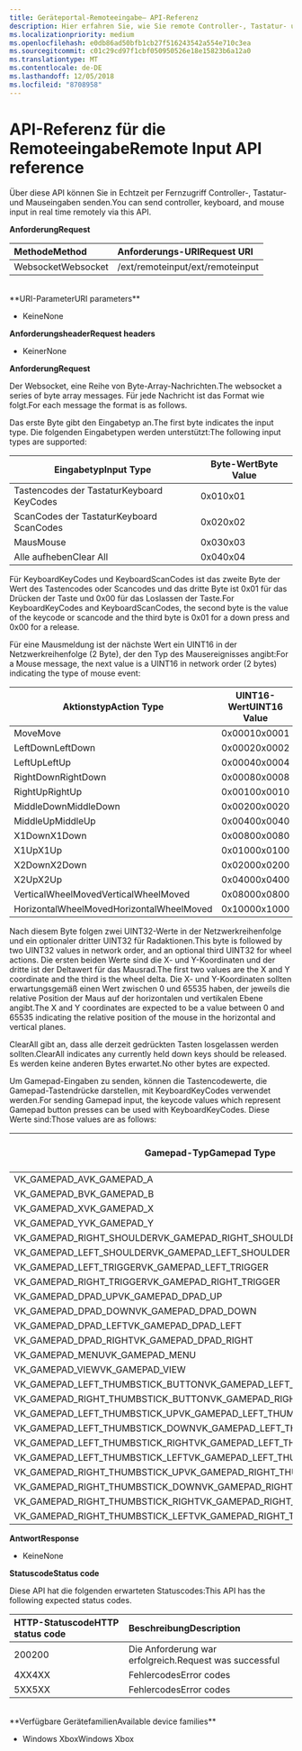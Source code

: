 ```yaml
---
title: Geräteportal-Remoteeingabe– API-Referenz
description: Hier erfahren Sie, wie Sie remote Controller-, Tastatur- und Mauseingaben auf einer Xbox senden.
ms.localizationpriority: medium
ms.openlocfilehash: e0db86ad50bfb1cb27f516243542a554e710c3ea
ms.sourcegitcommit: c01c29cd97f1cbf050950526e18e15823b6a12a0
ms.translationtype: MT
ms.contentlocale: de-DE
ms.lasthandoff: 12/05/2018
ms.locfileid: "8708958"
---
```

# <a name="remote-input-api-reference"></a><span data-ttu-id="d061f-103">API-Referenz für die Remoteeingabe</span><span class="sxs-lookup"><span data-stu-id="d061f-103">Remote Input API reference</span></span>   
<span data-ttu-id="d061f-104">Über diese API können Sie in Echtzeit per Fernzugriff Controller-, Tastatur- und Mauseingaben senden.</span><span class="sxs-lookup"><span data-stu-id="d061f-104">You can send controller, keyboard, and mouse input in real time remotely via this API.</span></span>

**<span data-ttu-id="d061f-105">Anforderung</span><span class="sxs-lookup"><span data-stu-id="d061f-105">Request</span></span>**

<span data-ttu-id="d061f-106">Methode</span><span class="sxs-lookup"><span data-stu-id="d061f-106">Method</span></span>      | <span data-ttu-id="d061f-107">Anforderungs-URI</span><span class="sxs-lookup"><span data-stu-id="d061f-107">Request URI</span></span>
:------     | :-----
<span data-ttu-id="d061f-108">Websocket</span><span class="sxs-lookup"><span data-stu-id="d061f-108">Websocket</span></span> | <span data-ttu-id="d061f-109">/ext/remoteinput</span><span class="sxs-lookup"><span data-stu-id="d061f-109">/ext/remoteinput</span></span>
<br />
**<span data-ttu-id="d061f-110">URI-Parameter</span><span class="sxs-lookup"><span data-stu-id="d061f-110">URI parameters</span></span>**

- <span data-ttu-id="d061f-111">Keine</span><span class="sxs-lookup"><span data-stu-id="d061f-111">None</span></span>

**<span data-ttu-id="d061f-112">Anforderungsheader</span><span class="sxs-lookup"><span data-stu-id="d061f-112">Request headers</span></span>**

- <span data-ttu-id="d061f-113">Keiner</span><span class="sxs-lookup"><span data-stu-id="d061f-113">None</span></span>

**<span data-ttu-id="d061f-114">Anforderung</span><span class="sxs-lookup"><span data-stu-id="d061f-114">Request</span></span>**

<span data-ttu-id="d061f-115">Der Websocket, eine Reihe von Byte-Array-Nachrichten.</span><span class="sxs-lookup"><span data-stu-id="d061f-115">The websocket a series of byte array messages.</span></span> <span data-ttu-id="d061f-116">Für jede Nachricht ist das Format wie folgt.</span><span class="sxs-lookup"><span data-stu-id="d061f-116">For each message the format is as follows.</span></span>

<span data-ttu-id="d061f-117">Das erste Byte gibt den Eingabetyp an.</span><span class="sxs-lookup"><span data-stu-id="d061f-117">The first byte indicates the input type.</span></span> <span data-ttu-id="d061f-118">Die folgenden Eingabetypen werden unterstützt:</span><span class="sxs-lookup"><span data-stu-id="d061f-118">The following input types are supported:</span></span>

| <span data-ttu-id="d061f-119">Eingabetyp</span><span class="sxs-lookup"><span data-stu-id="d061f-119">Input Type</span></span>        | <span data-ttu-id="d061f-120">Byte-Wert</span><span class="sxs-lookup"><span data-stu-id="d061f-120">Byte Value</span></span> |
|------------|-------------|
<span data-ttu-id="d061f-121">Tastencodes der Tastatur</span><span class="sxs-lookup"><span data-stu-id="d061f-121">Keyboard KeyCodes</span></span> | <span data-ttu-id="d061f-122">0x01</span><span class="sxs-lookup"><span data-stu-id="d061f-122">0x01</span></span>
<span data-ttu-id="d061f-123">ScanCodes der Tastatur</span><span class="sxs-lookup"><span data-stu-id="d061f-123">Keyboard ScanCodes</span></span> | <span data-ttu-id="d061f-124">0x02</span><span class="sxs-lookup"><span data-stu-id="d061f-124">0x02</span></span>
<span data-ttu-id="d061f-125">Maus</span><span class="sxs-lookup"><span data-stu-id="d061f-125">Mouse</span></span> | <span data-ttu-id="d061f-126">0x03</span><span class="sxs-lookup"><span data-stu-id="d061f-126">0x03</span></span>
<span data-ttu-id="d061f-127">Alle aufheben</span><span class="sxs-lookup"><span data-stu-id="d061f-127">Clear All</span></span> | <span data-ttu-id="d061f-128">0x04</span><span class="sxs-lookup"><span data-stu-id="d061f-128">0x04</span></span>

<span data-ttu-id="d061f-129">Für KeyboardKeyCodes und KeyboardScanCodes ist das zweite Byte der Wert des Tastencodes oder Scancodes und das dritte Byte ist 0x01 für das Drücken der Taste und 0x00 für das Loslassen der Taste.</span><span class="sxs-lookup"><span data-stu-id="d061f-129">For KeyboardKeyCodes and KeyboardScanCodes, the second byte is the value of the keycode or scancode and the third byte is 0x01 for a down press and 0x00 for a release.</span></span>

<span data-ttu-id="d061f-130">Für eine Mausmeldung ist der nächste Wert ein UINT16 in der Netzwerkreihenfolge (2 Byte), der den Typ des Mausereignisses angibt:</span><span class="sxs-lookup"><span data-stu-id="d061f-130">For a Mouse message, the next value is a UINT16 in network order (2 bytes) indicating the type of mouse event:</span></span>

| <span data-ttu-id="d061f-131">Aktionstyp</span><span class="sxs-lookup"><span data-stu-id="d061f-131">Action Type</span></span>        | <span data-ttu-id="d061f-132">UINT16-Wert</span><span class="sxs-lookup"><span data-stu-id="d061f-132">UINT16 Value</span></span> |
|------------|-------------|
<span data-ttu-id="d061f-133">Move</span><span class="sxs-lookup"><span data-stu-id="d061f-133">Move</span></span> | <span data-ttu-id="d061f-134">0x0001</span><span class="sxs-lookup"><span data-stu-id="d061f-134">0x0001</span></span>
<span data-ttu-id="d061f-135">LeftDown</span><span class="sxs-lookup"><span data-stu-id="d061f-135">LeftDown</span></span> | <span data-ttu-id="d061f-136">0x0002</span><span class="sxs-lookup"><span data-stu-id="d061f-136">0x0002</span></span>
<span data-ttu-id="d061f-137">LeftUp</span><span class="sxs-lookup"><span data-stu-id="d061f-137">LeftUp</span></span> | <span data-ttu-id="d061f-138">0x0004</span><span class="sxs-lookup"><span data-stu-id="d061f-138">0x0004</span></span>
<span data-ttu-id="d061f-139">RightDown</span><span class="sxs-lookup"><span data-stu-id="d061f-139">RightDown</span></span> | <span data-ttu-id="d061f-140">0x0008</span><span class="sxs-lookup"><span data-stu-id="d061f-140">0x0008</span></span>
<span data-ttu-id="d061f-141">RightUp</span><span class="sxs-lookup"><span data-stu-id="d061f-141">RightUp</span></span> | <span data-ttu-id="d061f-142">0x0010</span><span class="sxs-lookup"><span data-stu-id="d061f-142">0x0010</span></span>
<span data-ttu-id="d061f-143">MiddleDown</span><span class="sxs-lookup"><span data-stu-id="d061f-143">MiddleDown</span></span> | <span data-ttu-id="d061f-144">0x0020</span><span class="sxs-lookup"><span data-stu-id="d061f-144">0x0020</span></span>
<span data-ttu-id="d061f-145">MiddleUp</span><span class="sxs-lookup"><span data-stu-id="d061f-145">MiddleUp</span></span> | <span data-ttu-id="d061f-146">0x0040</span><span class="sxs-lookup"><span data-stu-id="d061f-146">0x0040</span></span>
<span data-ttu-id="d061f-147">X1Down</span><span class="sxs-lookup"><span data-stu-id="d061f-147">X1Down</span></span> | <span data-ttu-id="d061f-148">0x0080</span><span class="sxs-lookup"><span data-stu-id="d061f-148">0x0080</span></span>
<span data-ttu-id="d061f-149">X1Up</span><span class="sxs-lookup"><span data-stu-id="d061f-149">X1Up</span></span> | <span data-ttu-id="d061f-150">0x0100</span><span class="sxs-lookup"><span data-stu-id="d061f-150">0x0100</span></span>
<span data-ttu-id="d061f-151">X2Down</span><span class="sxs-lookup"><span data-stu-id="d061f-151">X2Down</span></span> | <span data-ttu-id="d061f-152">0x0200</span><span class="sxs-lookup"><span data-stu-id="d061f-152">0x0200</span></span>
<span data-ttu-id="d061f-153">X2Up</span><span class="sxs-lookup"><span data-stu-id="d061f-153">X2Up</span></span> | <span data-ttu-id="d061f-154">0x0400</span><span class="sxs-lookup"><span data-stu-id="d061f-154">0x0400</span></span>
<span data-ttu-id="d061f-155">VerticalWheelMoved</span><span class="sxs-lookup"><span data-stu-id="d061f-155">VerticalWheelMoved</span></span> | <span data-ttu-id="d061f-156">0x0800</span><span class="sxs-lookup"><span data-stu-id="d061f-156">0x0800</span></span>
<span data-ttu-id="d061f-157">HorizontalWheelMoved</span><span class="sxs-lookup"><span data-stu-id="d061f-157">HorizontalWheelMoved</span></span> | <span data-ttu-id="d061f-158">0x1000</span><span class="sxs-lookup"><span data-stu-id="d061f-158">0x1000</span></span>

<span data-ttu-id="d061f-159">Nach diesem Byte folgen zwei UINT32-Werte in der Netzwerkreihenfolge und ein optionaler dritter UINT32 für Radaktionen.</span><span class="sxs-lookup"><span data-stu-id="d061f-159">This byte is followed by two UINT32 values in network order, and an optional third UINT32 for wheel actions.</span></span> <span data-ttu-id="d061f-160">Die ersten beiden Werte sind die X- und Y-Koordinaten und der dritte ist der Deltawert für das Mausrad.</span><span class="sxs-lookup"><span data-stu-id="d061f-160">The first two values are the X and Y coordinate and the third is the wheel delta.</span></span> <span data-ttu-id="d061f-161">Die X- und Y-Koordinaten sollten erwartungsgemäß einen Wert zwischen 0 und 65535 haben, der jeweils die relative Position der Maus auf der horizontalen und vertikalen Ebene angibt.</span><span class="sxs-lookup"><span data-stu-id="d061f-161">The X and Y coordinates are expected to be a value between 0 and 65535 indicating the relative position of the mouse in the horizontal and vertical planes.</span></span>

<span data-ttu-id="d061f-162">ClearAll gibt an, dass alle derzeit gedrückten Tasten losgelassen werden sollten.</span><span class="sxs-lookup"><span data-stu-id="d061f-162">ClearAll indicates any currently held down keys should be released.</span></span> <span data-ttu-id="d061f-163">Es werden keine anderen Bytes erwartet.</span><span class="sxs-lookup"><span data-stu-id="d061f-163">No other bytes are expected.</span></span>

<span data-ttu-id="d061f-164">Um Gamepad-Eingaben zu senden, können die Tastencodewerte, die Gamepad-Tastendrücke darstellen, mit KeyboardKeyCodes verwendet werden.</span><span class="sxs-lookup"><span data-stu-id="d061f-164">For sending Gamepad input, the keycode values which represent Gamepad button presses can be used with KeyboardKeyCodes.</span></span> <span data-ttu-id="d061f-165">Diese Werte sind:</span><span class="sxs-lookup"><span data-stu-id="d061f-165">Those values are as follows:</span></span>

| <span data-ttu-id="d061f-166">Gamepad-Typ</span><span class="sxs-lookup"><span data-stu-id="d061f-166">Gamepad Type</span></span>        | <span data-ttu-id="d061f-167">Byte-Wert</span><span class="sxs-lookup"><span data-stu-id="d061f-167">Byte Value</span></span> |
|------------|-------------|
<span data-ttu-id="d061f-168">VK_GAMEPAD_A</span><span class="sxs-lookup"><span data-stu-id="d061f-168">VK_GAMEPAD_A</span></span>                       |  <span data-ttu-id="d061f-169">0xC3</span><span class="sxs-lookup"><span data-stu-id="d061f-169">0xC3</span></span>
<span data-ttu-id="d061f-170">VK_GAMEPAD_B</span><span class="sxs-lookup"><span data-stu-id="d061f-170">VK_GAMEPAD_B</span></span>                       |  <span data-ttu-id="d061f-171">0xC4</span><span class="sxs-lookup"><span data-stu-id="d061f-171">0xC4</span></span>
<span data-ttu-id="d061f-172">VK_GAMEPAD_X</span><span class="sxs-lookup"><span data-stu-id="d061f-172">VK_GAMEPAD_X</span></span>                       |  <span data-ttu-id="d061f-173">0xC5</span><span class="sxs-lookup"><span data-stu-id="d061f-173">0xC5</span></span>
<span data-ttu-id="d061f-174">VK_GAMEPAD_Y</span><span class="sxs-lookup"><span data-stu-id="d061f-174">VK_GAMEPAD_Y</span></span>                       |  <span data-ttu-id="d061f-175">0xC6</span><span class="sxs-lookup"><span data-stu-id="d061f-175">0xC6</span></span>
<span data-ttu-id="d061f-176">VK_GAMEPAD_RIGHT_SHOULDER</span><span class="sxs-lookup"><span data-stu-id="d061f-176">VK_GAMEPAD_RIGHT_SHOULDER</span></span>          |  <span data-ttu-id="d061f-177">0xC7</span><span class="sxs-lookup"><span data-stu-id="d061f-177">0xC7</span></span>
<span data-ttu-id="d061f-178">VK_GAMEPAD_LEFT_SHOULDER</span><span class="sxs-lookup"><span data-stu-id="d061f-178">VK_GAMEPAD_LEFT_SHOULDER</span></span>           |  <span data-ttu-id="d061f-179">0xC8</span><span class="sxs-lookup"><span data-stu-id="d061f-179">0xC8</span></span>
<span data-ttu-id="d061f-180">VK_GAMEPAD_LEFT_TRIGGER</span><span class="sxs-lookup"><span data-stu-id="d061f-180">VK_GAMEPAD_LEFT_TRIGGER</span></span>            |  <span data-ttu-id="d061f-181">0xC9</span><span class="sxs-lookup"><span data-stu-id="d061f-181">0xC9</span></span>
<span data-ttu-id="d061f-182">VK_GAMEPAD_RIGHT_TRIGGER</span><span class="sxs-lookup"><span data-stu-id="d061f-182">VK_GAMEPAD_RIGHT_TRIGGER</span></span>           |  <span data-ttu-id="d061f-183">0xCA</span><span class="sxs-lookup"><span data-stu-id="d061f-183">0xCA</span></span>
<span data-ttu-id="d061f-184">VK_GAMEPAD_DPAD_UP</span><span class="sxs-lookup"><span data-stu-id="d061f-184">VK_GAMEPAD_DPAD_UP</span></span>                 |  <span data-ttu-id="d061f-185">0xCB</span><span class="sxs-lookup"><span data-stu-id="d061f-185">0xCB</span></span>
<span data-ttu-id="d061f-186">VK_GAMEPAD_DPAD_DOWN</span><span class="sxs-lookup"><span data-stu-id="d061f-186">VK_GAMEPAD_DPAD_DOWN</span></span>               |  <span data-ttu-id="d061f-187">0xCC</span><span class="sxs-lookup"><span data-stu-id="d061f-187">0xCC</span></span>
<span data-ttu-id="d061f-188">VK_GAMEPAD_DPAD_LEFT</span><span class="sxs-lookup"><span data-stu-id="d061f-188">VK_GAMEPAD_DPAD_LEFT</span></span>               |  <span data-ttu-id="d061f-189">0xCD</span><span class="sxs-lookup"><span data-stu-id="d061f-189">0xCD</span></span>
<span data-ttu-id="d061f-190">VK_GAMEPAD_DPAD_RIGHT</span><span class="sxs-lookup"><span data-stu-id="d061f-190">VK_GAMEPAD_DPAD_RIGHT</span></span>              |  <span data-ttu-id="d061f-191">0xCE</span><span class="sxs-lookup"><span data-stu-id="d061f-191">0xCE</span></span>
<span data-ttu-id="d061f-192">VK_GAMEPAD_MENU</span><span class="sxs-lookup"><span data-stu-id="d061f-192">VK_GAMEPAD_MENU</span></span>                    |  <span data-ttu-id="d061f-193">0xCF</span><span class="sxs-lookup"><span data-stu-id="d061f-193">0xCF</span></span>
<span data-ttu-id="d061f-194">VK_GAMEPAD_VIEW</span><span class="sxs-lookup"><span data-stu-id="d061f-194">VK_GAMEPAD_VIEW</span></span>                    |  <span data-ttu-id="d061f-195">0xD0</span><span class="sxs-lookup"><span data-stu-id="d061f-195">0xD0</span></span>
<span data-ttu-id="d061f-196">VK_GAMEPAD_LEFT_THUMBSTICK_BUTTON</span><span class="sxs-lookup"><span data-stu-id="d061f-196">VK_GAMEPAD_LEFT_THUMBSTICK_BUTTON</span></span>  |  <span data-ttu-id="d061f-197">0xD1</span><span class="sxs-lookup"><span data-stu-id="d061f-197">0xD1</span></span>
<span data-ttu-id="d061f-198">VK_GAMEPAD_RIGHT_THUMBSTICK_BUTTON</span><span class="sxs-lookup"><span data-stu-id="d061f-198">VK_GAMEPAD_RIGHT_THUMBSTICK_BUTTON</span></span> |  <span data-ttu-id="d061f-199">0xD2</span><span class="sxs-lookup"><span data-stu-id="d061f-199">0xD2</span></span>
<span data-ttu-id="d061f-200">VK_GAMEPAD_LEFT_THUMBSTICK_UP</span><span class="sxs-lookup"><span data-stu-id="d061f-200">VK_GAMEPAD_LEFT_THUMBSTICK_UP</span></span>      |  <span data-ttu-id="d061f-201">0xD3</span><span class="sxs-lookup"><span data-stu-id="d061f-201">0xD3</span></span>
<span data-ttu-id="d061f-202">VK_GAMEPAD_LEFT_THUMBSTICK_DOWN</span><span class="sxs-lookup"><span data-stu-id="d061f-202">VK_GAMEPAD_LEFT_THUMBSTICK_DOWN</span></span>    |  <span data-ttu-id="d061f-203">0xD4</span><span class="sxs-lookup"><span data-stu-id="d061f-203">0xD4</span></span>
<span data-ttu-id="d061f-204">VK_GAMEPAD_LEFT_THUMBSTICK_RIGHT</span><span class="sxs-lookup"><span data-stu-id="d061f-204">VK_GAMEPAD_LEFT_THUMBSTICK_RIGHT</span></span>   |  <span data-ttu-id="d061f-205">0xD5</span><span class="sxs-lookup"><span data-stu-id="d061f-205">0xD5</span></span>
<span data-ttu-id="d061f-206">VK_GAMEPAD_LEFT_THUMBSTICK_LEFT</span><span class="sxs-lookup"><span data-stu-id="d061f-206">VK_GAMEPAD_LEFT_THUMBSTICK_LEFT</span></span>    |  <span data-ttu-id="d061f-207">0xD6</span><span class="sxs-lookup"><span data-stu-id="d061f-207">0xD6</span></span>
<span data-ttu-id="d061f-208">VK_GAMEPAD_RIGHT_THUMBSTICK_UP</span><span class="sxs-lookup"><span data-stu-id="d061f-208">VK_GAMEPAD_RIGHT_THUMBSTICK_UP</span></span>     |  <span data-ttu-id="d061f-209">0xD7</span><span class="sxs-lookup"><span data-stu-id="d061f-209">0xD7</span></span>
<span data-ttu-id="d061f-210">VK_GAMEPAD_RIGHT_THUMBSTICK_DOWN</span><span class="sxs-lookup"><span data-stu-id="d061f-210">VK_GAMEPAD_RIGHT_THUMBSTICK_DOWN</span></span>   |  <span data-ttu-id="d061f-211">0xD8</span><span class="sxs-lookup"><span data-stu-id="d061f-211">0xD8</span></span>
<span data-ttu-id="d061f-212">VK_GAMEPAD_RIGHT_THUMBSTICK_RIGHT</span><span class="sxs-lookup"><span data-stu-id="d061f-212">VK_GAMEPAD_RIGHT_THUMBSTICK_RIGHT</span></span>  |  <span data-ttu-id="d061f-213">0xD9</span><span class="sxs-lookup"><span data-stu-id="d061f-213">0xD9</span></span>
<span data-ttu-id="d061f-214">VK_GAMEPAD_RIGHT_THUMBSTICK_LEFT</span><span class="sxs-lookup"><span data-stu-id="d061f-214">VK_GAMEPAD_RIGHT_THUMBSTICK_LEFT</span></span>   |  <span data-ttu-id="d061f-215">0xDA</span><span class="sxs-lookup"><span data-stu-id="d061f-215">0xDA</span></span>


**<span data-ttu-id="d061f-216">Antwort</span><span class="sxs-lookup"><span data-stu-id="d061f-216">Response</span></span>**   

- <span data-ttu-id="d061f-217">Keine</span><span class="sxs-lookup"><span data-stu-id="d061f-217">None</span></span>

**<span data-ttu-id="d061f-218">Statuscode</span><span class="sxs-lookup"><span data-stu-id="d061f-218">Status code</span></span>**

<span data-ttu-id="d061f-219">Diese API hat die folgenden erwarteten Statuscodes:</span><span class="sxs-lookup"><span data-stu-id="d061f-219">This API has the following expected status codes.</span></span>

<span data-ttu-id="d061f-220">HTTP-Statuscode</span><span class="sxs-lookup"><span data-stu-id="d061f-220">HTTP status code</span></span>      | <span data-ttu-id="d061f-221">Beschreibung</span><span class="sxs-lookup"><span data-stu-id="d061f-221">Description</span></span>
:------     | :-----
<span data-ttu-id="d061f-222">200</span><span class="sxs-lookup"><span data-stu-id="d061f-222">200</span></span> | <span data-ttu-id="d061f-223">Die Anforderung war erfolgreich.</span><span class="sxs-lookup"><span data-stu-id="d061f-223">Request was successful</span></span>
<span data-ttu-id="d061f-224">4XX</span><span class="sxs-lookup"><span data-stu-id="d061f-224">4XX</span></span> | <span data-ttu-id="d061f-225">Fehlercodes</span><span class="sxs-lookup"><span data-stu-id="d061f-225">Error codes</span></span>
<span data-ttu-id="d061f-226">5XX</span><span class="sxs-lookup"><span data-stu-id="d061f-226">5XX</span></span> | <span data-ttu-id="d061f-227">Fehlercodes</span><span class="sxs-lookup"><span data-stu-id="d061f-227">Error codes</span></span>

<br />
**<span data-ttu-id="d061f-228">Verfügbare Gerätefamilien</span><span class="sxs-lookup"><span data-stu-id="d061f-228">Available device families</span></span>**

* <span data-ttu-id="d061f-229">Windows Xbox</span><span class="sxs-lookup"><span data-stu-id="d061f-229">Windows Xbox</span></span>